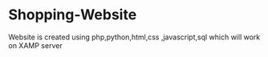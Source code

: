 # Shopping-Website
Website is created using php,python,html,css ,javascript,sql which will work on XAMP server 
